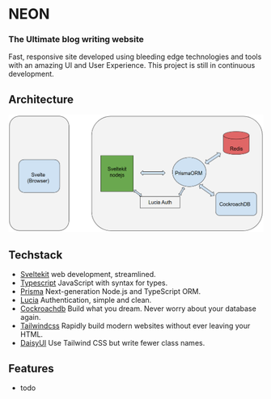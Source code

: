 # NEON
### The Ultimate blog writing website

Fast, responsive site developed using bleeding edge technologies and tools with an amazing UI and User Experience.
This project is still in continuous development.

## Architecture

![architechture](/static/images/arch.png?raw=true "Architecture")

## Techstack

- [Sveltekit](https://kit.svelte.dev/) web development, streamlined.
- [Typescript](https://www.typescriptlang.org/) JavaScript with syntax for types.
- [Prisma](https://www.prisma.io/) Next-generation Node.js and TypeScript ORM.
- [Lucia](https://lucia-auth.com/) Authentication, simple and clean. 
- [Cockroachdb](https://www.cockroachlabs.com/) Build what you dream. Never worry about your database again.
- [Tailwindcss](https://tailwindcss.com/) Rapidly build modern websites without ever leaving your HTML. 
- [DaisyUI](https://daisyui.com/) Use Tailwind CSS but write fewer class names.

## Features

- todo